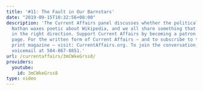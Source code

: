 ```yaml
---
title: '#11: The Fault in Our Barnstars'
date: "2019-09-15T10:32:56+08:00"
description: 'The Current Affairs panel discusses whether the political is personal,
  Nathan waxes poetic about Wikipedia, and we all share something that is trending
  in the right direction. Support Current Affairs by becoming a patron on our Patreon
  page. For the written form of Current Affairs — and to subscribe to the beautiful
  print magazine — visit: CurrentAffairs.org. To join the conversation, leave us a
  voicemail at 504-867-8851.'
url: /currentaffairs/3mCWkeGrss8/
providers:
  youtube:
    id: 3mCWkeGrss8
type: video
---
```

